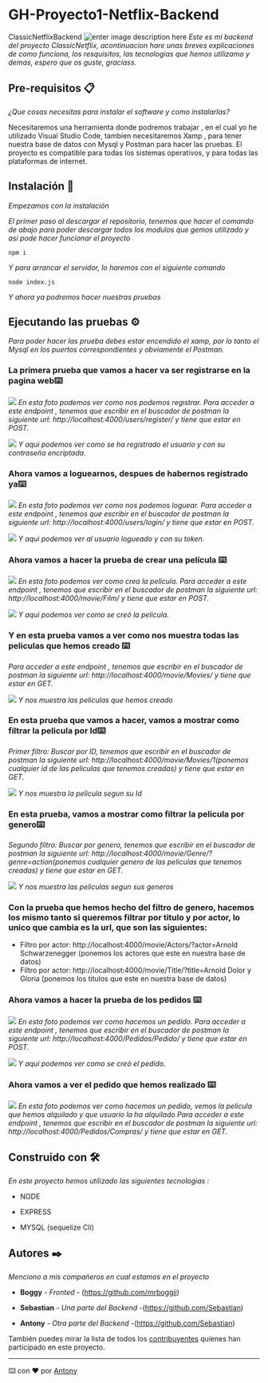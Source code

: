 # GH-Proyecto1-Netflix-Backend

ClassicNetflixBackend
![enter image description here](https://lh3.googleusercontent.com/Tle5RQ2jxwuEEB4OLeCSyHI7LRSsUcRgvgifPnjEJAkhCePA8H323ZVUrgVAzUSxKGSWawxvLF98vwW0wS-PmzRSEA=w800)
_Este es mi backend del proyecto ClassicNetflix, acontinuacion hare unas breves explicaciones de como funciona, los resquisitos, las tecnologias que hemos utilizamo y demas, espero que os guste, graciass._

## Pre-requisitos 📋

_¿Que cosas necesitas para instalar el software y como instalarlas?_

Necesitaremos una herramienta donde podremos trabajar , en el cual yo he utilizado Visual Studio Code, tambien necesitaremos Xamp , para tener nuestra base de datos con Mysql y Postman para hacer las pruebas. El proyecto es compatible para todas los sistemas operativos, y para todas las plataformas de internet.

## Instalación 🔧

  

_Empezamos con la instalación_

_El primer paso al descargar el repositorio, tenemos que hacer el comando de abajo para poder descargar todos los modulos que gemos utilizado y asi pode hacer funcionar el proyecto_

  

```
npm i
```

  

_Y para arrancar el servidor, lo haremos con el siguiente comando_

```
node index.js
```
_Y ahora ya podremos hacer nuestras pruebas_

  

## Ejecutando las pruebas ⚙️
 _Para poder hacer las prueba debes estar encendido el xamp, por lo tanto el Mysql en los puertos correspondientes y obviamente el Postman._

### La primera prueba que vamos a hacer va ser registrarse en la pagina web⌨️
![](./FotosReadme/Registrar.PNG)
_En esta foto podemos ver como nos podemos registrar.
Para acceder a este endpoint , tenemos que escribir en el buscador de postman la siguiente url: http://localhost:4000/users/register/ y tiene que estar en POST._

![](./FotosReadme/Registrado.PNG)
_Y aqui podemos ver como se ha registrado el usuario y con su contraseña encriptada._
### Ahora vamos a loguearnos, despues de habernos registrado ya⌨️
![](./FotosReadme/logueado1.PNG)
_En esta foto podemos ver como nos podemos loguear.
Para acceder a este endpoint , tenemos que escribir en el buscador de postman la siguiente url: http://localhost:4000/users/login/ y tiene que estar en POST._

![](./FotosReadme/logueado.PNG)
_Y aqui podemos ver al usuario logueado y con su token._


### Ahora vamos a hacer la prueba de  crear una película ⌨️
![](./FotosReadme/CrearPelicula.png)
_En esta foto podemos ver como crea la película.
Para acceder a este endpoint , tenemos que escribir en el buscador de postman la siguiente url: http://localhost:4000/movie/Film/ y tiene que estar en POST._

![](./FotosReadme/CrearPelicula2.png)
_Y aqui podemos ver como se creó la pelicula._
### Y en esta prueba vamos a ver como nos muestra todas las peliculas que hemos creado ⌨️
_Para acceder a este endpoint , tenemos que escribir en el buscador de postman la siguiente url: http://localhost:4000/movie/Movies/ y tiene que estar en GET._

![](./FotosReadme/MuestraPeliculas.PNG)
_Y nos muestra las peliculas que hemos creado_

### En esta prueba que vamos a hacer, vamos a mostrar como filtrar la pelicula por Id⌨️
_Primer filtro: Buscar por ID, tenemos que escribir en el buscador de postman la siguiente url: http://localhost:4000/movie/Movies/1(ponemos cualquier id de las peliculas que tenemos creadas) y tiene que estar en GET._

![](./FotosReadme/FiltroId.PNG)
_Y nos muestra la pelicula segun su Id_

### En esta prueba, vamos a mostrar como filtrar la pelicula por genero⌨️
_Segundo filtro: Buscar por genero, tenemos que escribir en el buscador de postman la siguiente url: http://localhost:4000/movie/Genre/?genre=action(ponemos cualquier genero de las peliculas que tenemos creadas) y tiene que estar en GET._

![](./FotosReadme/FiltroGenero7.PNG)
_Y nos muestra las peliculas segun sus generos_

### Con la prueba que hemos hecho del filtro de genero, hacemos los mismo tanto si queremos filtrar por titulo y por actor, lo unico que cambia es la url, que son las siguientes:
* Filtro por actor: http://localhost:4000/movie/Actors/?actor=Arnold Schwarzenegger (ponemos los actores que este en nuestra base de datos)
* Filtro por actor: http://localhost:4000/movie/Title/?title=Arnold Dolor y Gloria (ponemos los titulos que este en nuestra base de datos)


### Ahora vamos a hacer la prueba de los pedidos ⌨️
![](./FotosReadme/Pedidos.PNG)
_En esta foto podemos ver como hacemos un pedido.
Para acceder a este endpoint , tenemos que escribir en el buscador de postman la siguiente url: http://localhost:4000/Pedidos/Pedido/ y tiene que estar en POST._

![](./FotosReadme/PedidoHechos.png)
_Y aqui podemos ver como se creó el pedido._

### Ahora vamos a ver el pedido que hemos realizado ⌨️
![](./FotosReadme/Compras.PNG)
_En esta foto podemos ver como hacemos un pedido, vemos la pelicula que hemos alquilado y que usuario la ha alquilado
Para acceder a este endpoint , tenemos que escribir en el buscador de postman la siguiente url: http://localhost:4000/Pedidos/Compras/ y tiene que estar en GET._


## Construido con 🛠️

_En este proyecto hemos utilizado las siguientes tecnologias :_

  

*  NODE

*  EXPRESS

*  MYSQL (sequelize Cli)

  

## Autores ✒️

  

_Menciono a mis compañeros en cual estamos en el proyecto_

  

*  **Boggy** - *Fronted* - (https://github.com/mrboggii)

*  **Sebastian** - *Una parte del Backend* -(https://github.com/Sebastian)
*  **Antony** - *Otra parte del Backend* -(https://github.com/Sebastian)

  

También puedes mirar la lista de todos los [contribuyentes](https://github.com/your/project/contributors) quíenes han participado en este proyecto.

  
  



---

⌨️ con ❤️ por [Antony](https://github.com/)